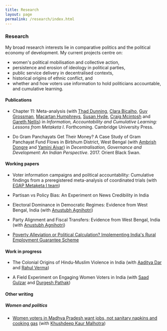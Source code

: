 ```yaml
---
title: Research
layout: page
permalink: /research/index.html
---
```


### Research
My broad research interests lie in comparative politics and the political economy of development. My current projects centre on: 
* women's political mobilisation and collective action, 
* persistence and erosion of ideology in political parties,
* public service delivery in decentralised contexts,
* historical origins of ethnic conflict, and
* whether and how voters use information to hold politicians accountable, and cumulative learning.

#### Publications
* Chapter 11: Meta-analysis (with [Thad Dunning](http://www.thaddunning.com/), [Clara Bicalho](https://wzb.eu/en/persons/clara-bicalho-maia-correia), [Guy Grossman](https://web.sas.upenn.edu/ggros/), [Macartan Humphreys](http://www.macartan.nyc/), [Susan Hyde](http://susan.hyde.co/), [Craig Mcintosh](http://gps.ucsd.edu/faculty-directory/craig-mcintosh.html) and [Gareth Nellis](http://www.garethnellis.com/)) in _Information, Accountability and Cumulative Learning: Lessons from Metaketa I_. Forthcoming. Cambridge University Press.

* Do Gram Panchayats Get Their Money? A Case Study of Gram Panchayat Fund Flows in Birbhum District, West Bengal (with [Ambrish Dongre](https://www.iima.ac.in/web/faculty/faculty-profiles/ambrish-dongre) and [Yamini Aiyar](http://www.cprindia.org/people/yamini-aiyar)) in _Decentralisation, Governance and Development: An Indian Perspective_. 2017. Orient Black Swan.

#### Working papers
* Voter information campaigns and political accountability: Cumulative findings from a preregistered meta-analysis of coordinated trials (with [EGAP Metaketa I team](http://egap.org/metaketa/metaketa-information-and-accountability))

* Partisan vs Policy Bias: An Experiment on News Credibility in India 

* Electoral Dominance in Democratic Regimes: Evidence from West Bengal, India (with [Anustubh Agnihotri](http://polisci.berkeley.edu/people/person/anustubh-agnihotri))

* Party Alignment and Fiscal Transfers: Evidence from West Bengal, India (with [Anustubh Agnihotri](http://polisci.berkeley.edu/people/person/anustubh-agnihotri))

* [Poverty Alleviation or Political Calculation? Implementing India's Rural Employment Guarantee Scheme](https://papers.ssrn.com/sol3/papers.cfm?abstract_id=2555738)

#### Work in progress
* The Colonial Origins of Hindu-Muslim Violence in India (with [Aaditya Dar](https://aadityadar.com/) and [Rahul Verma](http://polisci.berkeley.edu/people/person/rahul-verma))

* A Field Experiment on Engaging Women Voters in India (with [Saad Gulzar](http://saadgulzar.com/) and [Durgesh Pathak](http://aamaadmiparty.org/teams/durgesh-pathak/)) 

#### Other writing
##### Women and politics 
* [Women voters in Madhya Pradesh want jobs, not sanitary napkins and cooking gas](https://theprint.in/opinion/women-voters-in-madhya-pradesh-want-jobs-not-sanitary-napkins-and-cooking-gas/155742/) (with [Khushdeep Kaur Malhotra](https://www.ideasforindia.in/profile/khusdeep.html)) 
